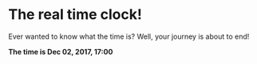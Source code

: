 # The real time clock!

Ever wanted to know what the time is? Well, your journey is about to end!

**The time is Dec 02, 2017, 17:00**